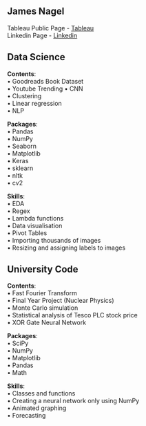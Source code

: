 James Nagel
------------------------------------------
Tableau Public Page - [Tableau](https://public.tableau.com/app/profile/james.nagel) \
Linkedin Page - [Linkedin](https://www.linkedin.com/in/james-nagel-5b84a4206/)

## **Data Science**

**Contents**: \
• Goodreads Book Dataset \
• Youtube Trending
• CNN\
• Clustering\
• Linear regression \
• NLP

**Packages**: \
• Pandas \
• NumPy \
• Seaborn \
• Matplotlib \
• Keras \
• sklearn \
• nltk \
• cv2

**Skills**: \
• EDA \
• Regex \
• Lambda functions \
• Data visualisation \
• Pivot Tables \
• Importing thousands of images \
• Resizing and assigning labels to images

## **University Code**

**Contents**: \
• Fast Fourier Transform \
• Final Year Project (Nuclear Physics) \
• Monte Carlo simulation \
• Statistical analysis of Tesco PLC stock price \
• XOR Gate Neural Network

**Packages**: \
• SciPy \
• NumPy \
• Matplotlib \
• Pandas \
• Math

**Skills**: \
• Classes and functions \
• Creating a neural network only using NumPy \
• Animated graphing \
• Forecasting 

